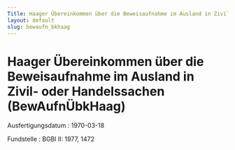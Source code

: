 ```yaml
---
Title: Haager Übereinkommen über die Beweisaufnahme im Ausland in Zivil- oder Handelssachen
layout: default
slug: bewaufn_bkhaag
---
```


# Haager Übereinkommen über die Beweisaufnahme im Ausland in Zivil- oder Handelssachen (BewAufnÜbkHaag)

Ausfertigungsdatum
:   1970-03-18

Fundstelle
:   BGBl II: 1977, 1472

